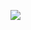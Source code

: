 [![](https://mermaid.ink/img/pako:eNq9VD1TwzAM_Ss6z21Ky5aBCQ6OgzK0G2FQHaUxTWxjKwWu1_-OgnMd6MJHD0_Wk_z0_E72TmlXkspVpJeOrKZLg-uAbWFBlsfARhuPlmEV3GukcJwQcNvjKTOUjS8uEp7D9dUSamYf88kkclcaipmOWU1NNHZjsspM6A1b3xB6P4keExFqNltkOvD3YNqPhX3ok8PN8v4OSqe7liynqpKODp9GXIvGSjr-TCHXBHIIKtPQfwh8_oW-W9ziQgfj-Tsy506gYNY1g6vgQLQUoiGAyDIiEeiNdMfGrr926cdOMJR-xLqmmAoWD3Oogms_o9N6UyKjeOPsz9x53EEhj8RyP14ql-Bz4ozcDeN7oUaCCDWl3Oxsdj6ejqeFgv0IsiyDp797mUwcLNLYNCvUG6g6K4zOJhcD2ZJCKrFCGdVItRRkIEp53bu-V6Ek2Q5CSwybQhV2L3XYsVu8W61yDh2NVOf7Cw0_gcorbCLtPwBqyHNQ?type=png)](https://mermaid.live/edit#pako:eNq9VD1TwzAM_Ss6z21Ky5aBCQ6OgzK0G2FQHaUxTWxjKwWu1_-OgnMd6MJHD0_Wk_z0_E72TmlXkspVpJeOrKZLg-uAbWFBlsfARhuPlmEV3GukcJwQcNvjKTOUjS8uEp7D9dUSamYf88kkclcaipmOWU1NNHZjsspM6A1b3xB6P4keExFqNltkOvD3YNqPhX3ok8PN8v4OSqe7liynqpKODp9GXIvGSjr-TCHXBHIIKtPQfwh8_oW-W9ziQgfj-Tsy506gYNY1g6vgQLQUoiGAyDIiEeiNdMfGrr926cdOMJR-xLqmmAoWD3Oogms_o9N6UyKjeOPsz9x53EEhj8RyP14ql-Bz4ozcDeN7oUaCCDWl3Oxsdj6ejqeFgv0IsiyDp797mUwcLNLYNCvUG6g6K4zOJhcD2ZJCKrFCGdVItRRkIEp53bu-V6Ek2Q5CSwybQhV2L3XYsVu8W61yDh2NVOf7Cw0_gcorbCLtPwBqyHNQ)